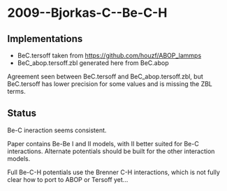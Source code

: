 # 2009--Bjorkas-C--Be-C-H

## Implementations

- BeC.tersoff taken from https://github.com/houzf/ABOP_lammps
- BeC_abop.tersoff.zbl generated here from BeC.abop

Agreement seen between BeC.tersoff and BeC_abop.tersoff.zbl, but BeC.tersoff has lower precision for some values and is missing the ZBL terms.

## Status

Be-C ineraction seems consistent.

Paper contains Be-Be I and II models, with II better suited for Be-C interactions.  Alternate potentials should be built for the other interaction models.

Full Be-C-H potentials use the Brenner C-H interactions, which is not fully clear how to port to ABOP or Tersoff yet...
